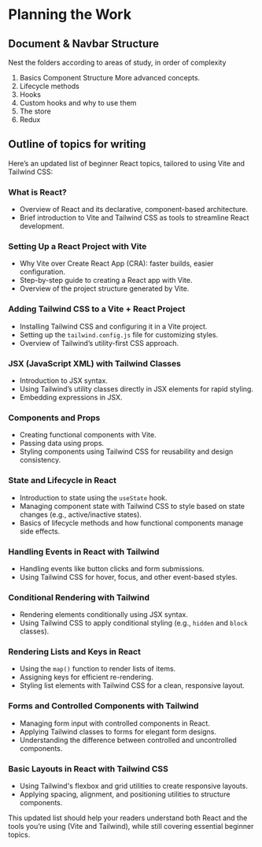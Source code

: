 # Planning the Work

## Document & Navbar Structure 
Nest the folders according to areas of study, in order of complexity
 1. Basics Component Structure
 More advanced concepts. 
 1. Lifecycle methods
 2. Hooks
 3. Custom hooks and why to use them
 4. The store
 5. Redux
## Outline of topics for writing

Here’s an updated list of beginner React topics, tailored to using Vite and Tailwind CSS:

### What is React?
- Overview of React and its declarative, component-based architecture.
- Brief introduction to Vite and Tailwind CSS as tools to streamline React development.

### Setting Up a React Project with Vite
- Why Vite over Create React App (CRA): faster builds, easier configuration.
- Step-by-step guide to creating a React app with Vite.
- Overview of the project structure generated by Vite.

### Adding Tailwind CSS to a Vite + React Project
- Installing Tailwind CSS and configuring it in a Vite project.
- Setting up the `tailwind.config.js` file for customizing styles.
- Overview of Tailwind’s utility-first CSS approach.

### JSX (JavaScript XML) with Tailwind Classes
- Introduction to JSX syntax.
- Using Tailwind’s utility classes directly in JSX elements for rapid styling.
- Embedding expressions in JSX.

### Components and Props
- Creating functional components with Vite.
- Passing data using props.
- Styling components using Tailwind CSS for reusability and design consistency.

### State and Lifecycle in React
- Introduction to state using the `useState` hook.
- Managing component state with Tailwind CSS to style based on state changes (e.g., active/inactive states).
- Basics of lifecycle methods and how functional components manage side effects.

### Handling Events in React with Tailwind
- Handling events like button clicks and form submissions.
- Using Tailwind CSS for hover, focus, and other event-based styles.

### Conditional Rendering with Tailwind
- Rendering elements conditionally using JSX syntax.
- Using Tailwind CSS to apply conditional styling (e.g., `hidden` and `block` classes).

### Rendering Lists and Keys in React
- Using the `map()` function to render lists of items.
- Assigning keys for efficient re-rendering.
- Styling list elements with Tailwind CSS for a clean, responsive layout.

### Forms and Controlled Components with Tailwind
- Managing form input with controlled components in React.
- Applying Tailwind classes to forms for elegant form designs.
- Understanding the difference between controlled and uncontrolled components.

### Basic Layouts in React with Tailwind CSS
- Using Tailwind's flexbox and grid utilities to create responsive layouts.
- Applying spacing, alignment, and positioning utilities to structure components.

  

This updated list should help your readers understand both React and the tools you’re using (Vite and Tailwind), while still covering essential beginner topics.